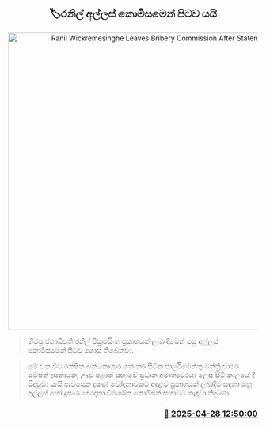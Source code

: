 <p align='center'><b><h2 align='center' title='Ranil Wickremesinghe Leaves Bribery Commission After Statement'>🏷රනිල් අල්ලස් කොමිසමෙන් පිටව යයි</h2></b></p>
<p align='center'><img src='https://helakuru.sgp1.cdn.digitaloceanspaces.com/esana/images/lib/ranil-bye.jpg' width='600' alt='Ranil Wickremesinghe Leaves Bribery Commission After Statement'></p>

> හිටපු ජනාධිපති රනිල් වික්‍රමසිංහ ප්‍රකාශයක් ලබා දීමෙන් පසු අල්ලස් කොමිසමෙන් පිටව ගොස් තිබෙනවා.

> මේ වන විට රක්ෂිත බන්ධනාගාර ගත කර සිටින පාර්ලිමේන්තු මන්ත්‍රී චාමර සම්පත් දසනායක, ඌව පළාත් සභාවේ ප්‍රධාන අමාත්‍යවරයා ලෙස සිටි කාලයේ දී සිදුවුවා යැයි පැවසෙන දුෂණ චෝදනාවකට අදාළව ප්‍රකාශයක් ලබාදීම සඳහා ඔහු අල්ලස් හෝ දූෂණ චෝදනා විමර්ශන කොමිෂන් සභාවට කැඳවා තිබුණා.



<h3 align='right'><a href='https://www.helakuru.lk/esana/p/109625/'>📅 2025-04-28 12:50:00</a></h3>
